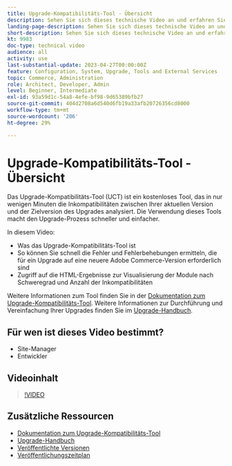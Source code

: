 ```yaml
---
title: Upgrade-Kompatibilitäts-Tool - Übersicht
description: Sehen Sie sich dieses technische Video an und erfahren Sie, wie das Upgrade-Kompatibilitäts-Tool Ihr nächstes Upgrade einfacher, billiger und schneller macht.
landing-page-description: Sehen Sie sich dieses technische Video an und erfahren Sie, wie das Upgrade-Kompatibilitäts-Tool Ihr nächstes Upgrade einfacher, billiger und schneller macht.
short-description: Sehen Sie sich dieses technische Video an und erfahren Sie, wie das Upgrade-Kompatibilitäts-Tool Ihr nächstes Upgrade einfacher, billiger und schneller macht.
kt: 9983
doc-type: technical video
audience: all
activity: use
last-substantial-update: 2023-04-27T00:00:00Z
feature: Configuration, System, Upgrade, Tools and External Services
topic: Commerce, Administration
role: Architect, Developer, Admin
level: Beginner, Intermediate
exl-id: 93a59d1c-54a8-4efe-bf98-9d65389bfb27
source-git-commit: 404d2708a6d540d6fb19a33afb20726356cd8000
workflow-type: tm+mt
source-wordcount: '206'
ht-degree: 29%

---
```


# Upgrade-Kompatibilitäts-Tool - Übersicht

Das Upgrade-Kompatibilitäts-Tool (UCT) ist ein kostenloses Tool, das in nur wenigen Minuten die Inkompatibilitäten zwischen Ihrer aktuellen Version und der Zielversion des Upgrades analysiert. Die Verwendung dieses Tools macht den Upgrade-Prozess schneller und einfacher.

In diesem Video:

- Was das Upgrade-Kompatibilitäts-Tool ist
- So können Sie schnell die Fehler und Fehlerbehebungen ermitteln, die für ein Upgrade auf eine neuere Adobe Commerce-Version erforderlich sind
- Zugriff auf die HTML-Ergebnisse zur Visualisierung der Module nach Schweregrad und Anzahl der Inkompatibilitäten

Weitere Informationen zum Tool finden Sie in der [Dokumentation zum Upgrade-Kompatibilitäts-Tool](https://experienceleague.adobe.com/docs/commerce-operations/upgrade-guide/upgrade-compatibility-tool/overview.html?lang=de). Weitere Informationen zur Durchführung und Vereinfachung Ihrer Upgrades finden Sie im [Upgrade-Handbuch](https://experienceleague.adobe.com/docs/commerce-operations/upgrade-guide/overview.html?lang=de).

## Für wen ist dieses Video bestimmt?

- Site-Manager
- Entwickler

## Videoinhalt

>[!VIDEO](https://video.tv.adobe.com/v/3409509?quality=12&learn=on&captions=ger)

## Zusätzliche Ressourcen

- [Dokumentation zum Upgrade-Kompatibilitäts-Tool](https://experienceleague.adobe.com/docs/commerce-operations/upgrade-guide/upgrade-compatibility-tool/overview.html?lang=de)
- [Upgrade-Handbuch](https://experienceleague.adobe.com/docs/commerce-operations/upgrade-guide/overview.html?lang=de)
- [Veröffentlichte Versionen](https://experienceleague.adobe.com/docs/commerce-operations/release/versions.html?lang=de)
- [Veröffentlichungszeitplan](https://experienceleague.adobe.com/docs/commerce-operations/release/planning/schedule.html?lang=de)
